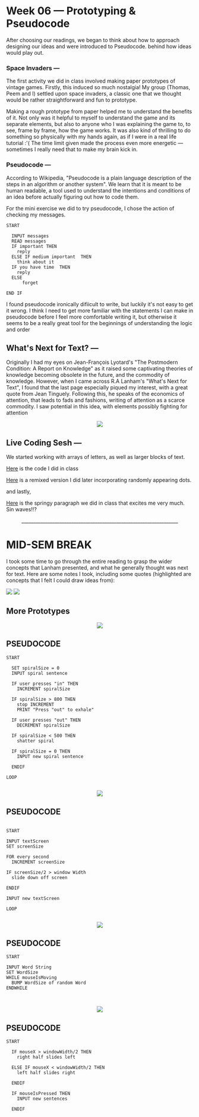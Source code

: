 # Week 06 — Prototyping & Pseudocode

After choosing our readings, we began to think about how to approach designing our ideas and were introduced to Pseudocode.  behind how ideas would play out.

### Space Invaders —

The first activity we did in class involved making paper prototypes of vintage games. Firstly, this induced so much nostalgia! My group (Thomas, Peem and I) settled upon space invaders, a classic one that we thought would be rather straightforward and fun to prototype.

<p align="center"<img src="IMG_20200827_115308.jpg"></p>

Making a rough prototype from paper helped me to understand the benefits of it. Not only was it helpful to myself to understand the game and its separate elements, but also to anyone who I was explaining the game to, to see, frame by frame, how the game works. It was also kind of thrilling to do something so physically with my hands again, as if I were in a real life tutorial :'( The time limit given made the process even more energetic — sometimes I really need that to make my brain kick in.

### Pseudocode —

According to Wikipedia, "Pseudocode is a plain language description of the steps in an algorithm or another system". We learn that it is meant to be human readable, a tool used to understand the intentions and conditions of an idea before actually figuring out how to code them.

For the mini exercise we did to try pseudocode, I chose the action of checking my messages.

```
START

  INPUT messages
  READ messages
  IF important THEN 
    reply
  ELSE IF medium important	THEN 
    think about it
  IF you have time	THEN 
    reply
  ELSE
	  forget

END IF

```

I found pseudocode ironically difiicult to write, but luckily it's not easy to get it wrong. I think I need to get more familiar with the statements I can make in pseudocode before I feel more comfortable writing it, but otherwise it seems to be a really great tool for the beginnings of understanding the logic and order

## What's Next for Text? —

Originally I had my eyes on Jean-François Lyotard's "The Postmodern Condition: A Report on Knowledge" as it raised some captivating theories of knowledge becoming obsolete in the future, and the commodity of knowledge. However, when I came across R.A Lanham's "What's Next for Text", I found that the last page especially piqued my interest, with a great quote from Jean Tinguely. Following this, he speaks of the economics of attention, that leads to fads and fashions, writing of attention as a scarce commodity. I saw potential in this idea, with elements possibly fighting for attention

<p align="center"><img src="Reading.png"></p>


## Live Coding Sesh —

We started working with arrays of letters, as well as larger blocks of text.

[Here](https://jackieliiu.github.io/CODEWORDS/Week06/ClassCode/RandomLettersErasing/) is the code I did in class

[Here](https://jackieliiu.github.io/CODEWORDS/Week06/remixedcode/LettersandDots/) is a remixed version I did later incorporating randomly appearing dots.

and lastly,

[Here](https://jackieliiu.github.io/CODEWORDS/Week06/springparag/springparag/) is the springy paragraph we did in class that excites me very much. Sin waves!!?

<p align="center">__________________________________________________________________</p>

# MID-SEM BREAK

I took some time to go through the entire reading to grasp the wider concepts that Lanham presented, and what he generally thought was next for text. Here are some notes I took, including some quotes (highlighted are concepts that I felt I could draw ideas from):

<img src="ReadingNotes.jpg">
<img src="ReadingNotes2.jpg">

## More Prototypes
<p align ="center"><img src="PROTOTYPE1.gif"> </p>

## PSEUDOCODE
```
START

  SET spiralSize = 0
  INPUT spiral sentence
  
  IF user presses "in" THEN
    INCREMENT spiralSize
    
  IF spiralSize > 800 THEN
    stop INCREMENT
    PRINT "Press "out" to exhale"
    
  IF user presses "out" THEN
    DECREMENT spiralSize
    
  IF spiralSize < 500 THEN
    shatter spiral
    
  IF spiralSize = 0 THEN
    INPUT new spiral sentence
    
  ENDIF
      
LOOP
      
```

<p align="center"><img src="PROTOTYPE2.gif"></p>

## PSEUDOCODE

```

START

INPUT textScreen
SET screenSize

FOR every second
  INCREMENT screenSize
  
IF screenSize/2 > window Width
  slide down off screen
  
ENDIF

INPUT new textScreen

LOOP


```
<p align="center"><img src="PROTOTYPE3.gif"></p>

## PSEUDOCODE

```
START

INPUT Word String
SET WordSize
WHILE mouseIsMoving
  BUMP WordSize of random Word
ENDWHILE

      
```
<p align="center"><img src="PROTOTYPE4.gif"></p>

## PSEUDOCODE

```
START 

  IF mouseX > windowWidth/2 THEN
    right half slides left
    
  ELSE IF mouseX < windowWidth/2 THEN
    left half slides right    
    
  ENDIF
  
  IF mouseIsPressed THEN
    INPUT new sentences
    
  ENDIF

      
```

